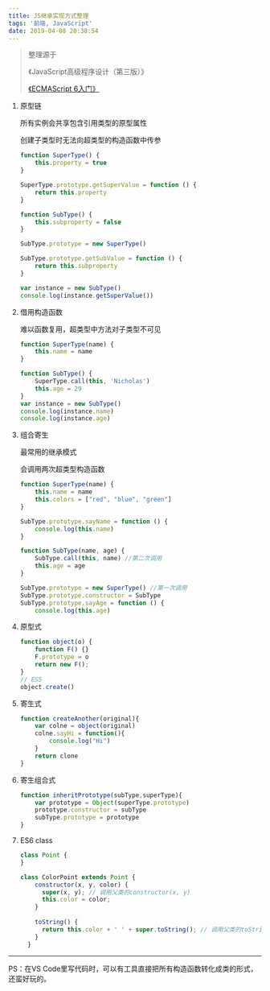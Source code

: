 ```yaml
---
title: JS继承实现方式整理
tags: '前端, JavaScript'
date: 2019-04-08 20:38:54
---
```



> 整理源于
>
> 《JavaScript高级程序设计（第三版）》
>
> [《ECMAScript 6入门》](http://es6.ruanyifeng.com/#docs/class-extends)

1. 原型链

   所有实例会共享包含引用类型的原型属性

   创建子类型时无法向超类型的构造函数中传参

   ```javascript
   function SuperType() {
       this.property = true
   }
   
   SuperType.prototype.getSuperValue = function () {
       return this.property
   }
   
   function SubType() {
       this.subproperty = false
   }
   
   SubType.prototype = new SuperType()
   
   SubType.prototype.getSubValue = function () {
       return this.subproperty
   }
   
   var instance = new SubType()
   console.log(instance.getSuperValue())
   ```

2. 借用构造函数

   难以函数复用，超类型中方法对子类型不可见

   ```javascript
   function SuperType(name) {
       this.name = name
   }
   
   function SubType() {
       SuperType.call(this, 'Nicholas')
       this.age = 29
   }
   var instance = new SubType()
   console.log(instance.name)
   console.log(instance.age)
   ```

3. 组合寄生

   最常用的继承模式

   会调用两次超类型构造函数

   ```javascript
   function SuperType(name) {
       this.name = name
       this.colors = ["red", "blue", "green"]
   }
   
   SubType.prototype.sayName = function () {
       console.log(this.name)
   }
   
   function SubType(name, age) {
       SubType.call(this, name) //第二次调用
       this.age = age
   }
   
   SubType.prototype = new SuperType() //第一次调用
   SubType.prototype.constructor = SubType
   SubType.prototype.sayAge = function () {
       console.log(this.age)
   ```

4. 原型式

   ```javascript
   function object(o) {
       function F() {}
       F.prototype = o
       return new F();
   }
   // ES5 
   object.create()
   ```

5. 寄生式

   ```javascript
   function createAnother(original){
       var colne = object(original)
       colne.sayHi = function(){
           console.log("Hi")
       }
       return clone
   }
   ```

6. 寄生组合式

   ```javascript
   function inheritPrototype(subType,superType){
       var prototype = Object(superType.prototype)
       prototype.constructor = subType
       subType.prototype = prototype
   }
   ```

7. ES6 class

   ```javascript
   class Point {
   }
   
   class ColorPoint extends Point {
       constructor(x, y, color) {
         super(x, y); // 调用父类的constructor(x, y)
         this.color = color;
       }
     
       toString() {
         return this.color + ' ' + super.toString(); // 调用父类的toString()
       }
     }
   ```

------

PS：在VS Code里写代码时，可以有工具直接把所有构造函数转化成类的形式，还蛮好玩的。